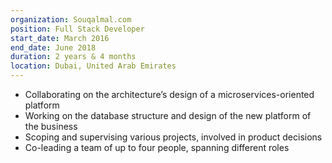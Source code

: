 ```yaml
---
organization: Souqalmal.com
position: Full Stack Developer
start_date: March 2016
end_date: June 2018
duration: 2 years & 4 months
location: Dubai, United Arab Emirates
---
```

* Collaborating on the architecture’s design of a microservices-oriented platform 
* Working on the database structure and design of the new platform of the business 
* Scoping and supervising various projects, involved in product decisions 
* Co-leading a team of up to four people, spanning different roles